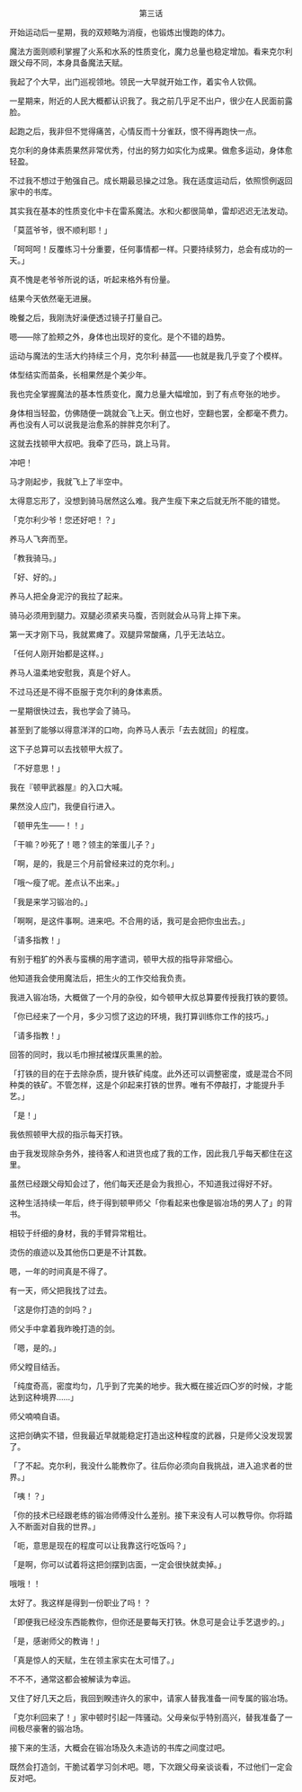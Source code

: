 <p align="center">第三话</p>

开始运动后一星期，我的双颊略为消瘦，也锻炼出慢跑的体力。

魔法方面则顺利掌握了火系和水系的性质变化，魔力总量也稳定增加。看来克尔利跟父母不同，本身具备魔法天赋。

我起了个大早，出门巡视领地。领民一大早就开始工作，着实令人钦佩。

一星期来，附近的人民大概都认识我了。我之前几乎足不出户，很少在人民面前露脸。

起跑之后，我非但不觉得痛苦，心情反而十分雀跃，恨不得再跑快一点。

克尔利的身体素质果然非常优秀，付出的努力如实化为成果。做愈多运动，身体愈轻盈。

不过我不想过于勉强自己。成长期最忌操之过急。我在适度运动后，依照惯例返回家中的书库。

其实我在基本的性质变化中卡在雷系魔法。水和火都很简单，雷却迟迟无法发动。

「莫蓝爷爷，很不顺利耶！」

「呵呵呵！反覆练习十分重要，任何事情都一样。只要持续努力，总会有成功的一天。」

真不愧是老爷爷所说的话，听起来格外有份量。

结果今天依然毫无进展。

晚餐之后，我刚洗好澡便透过镜子打量自己。

嗯——除了脸颊之外，身体也出现好的变化。是个不错的趋势。

运动与魔法的生活大约持续三个月，克尔利·赫蓝——也就是我几乎变了个模样。

体型结实而苗条，长相果然是个美少年。

我也完全掌握魔法的基本性质变化，魔力总量大幅增加，到了有点夸张的地步。

身体相当轻盈，仿佛随便一跳就会飞上天。倒立也好，空翻也罢，全都毫不费力。再也没有人可以说我是治愈系的胖胖克尔利了。

这就去找顿甲大叔吧。我牵了匹马，跳上马背。

冲吧！

马才刚起步，我就飞上了半空中。

太得意忘形了，没想到骑马居然这么难。我产生瘦下来之后就无所不能的错觉。

「克尔利少爷！您还好吧！？」

养马人飞奔而至。

「教我骑马。」

「好、好的。」

养马人把全身泥泞的我拉了起来。

骑马必须用到腿力。双腿必须紧夹马腹，否则就会从马背上摔下来。

第一天才刚下马，我就累瘫了。双腿异常酸痛，几乎无法站立。

「任何人刚开始都是这样。」

养马人温柔地安慰我，真是个好人。

不过马还是不得不臣服于克尔利的身体素质。

一星期很快过去，我也学会了骑马。

甚至到了能够以得意洋洋的口吻，向养马人表示「去去就回」的程度。

这下子总算可以去找顿甲大叔了。

「不好意思！」

我在『顿甲武器屋』的入口大喊。

果然没人应门，我便自行进入。

「顿甲先生——！！」

「干嘛？吵死了！嗯？领主的笨蛋儿子？」

「啊，是的，我是三个月前曾经来过的克尔利。」

「哦～瘦了呢。差点认不出来。」

「我是来学习锻冶的。」

「啊啊，是这件事啊。进来吧。不合用的话，我可是会把你虫出去。」

「请多指教！」

有别于粗犷的外表与蛮横的用字遣词，顿甲大叔的指导非常细心。

他知道我会使用魔法后，把生火的工作交给我负责。

我进入锻冶场，大概做了一个月的杂役，如今顿甲大叔总算要传授我打铁的要领。

「你已经来了一个月，多少习惯了这边的环境，我打算训练你工作的技巧。」

「请多指教！」

回答的同时，我以毛巾擦拭被煤灰熏黑的脸。

「打铁的目的在于去除杂质，提升铁矿纯度。此外还可以调整密度，或是混合不同种类的铁矿。不管怎样，这是个卯起来打铁的世界。唯有不停敲打，才能提升手艺。」

「是！」

我依照顿甲大叔的指示每天打铁。

由于我发现除杂务外，接待客人和进货也成了我的工作，因此我几乎每天都住在这里。

虽然已经跟父母知会过了，他们每天还是会为我担心，不知道我过得好不好。

这种生活持续一年后，终于得到顿甲师父「你看起来也像是锻冶场的男人了」的背书。

相较于纤细的身材，我的手臂异常粗壮。

烫伤的痕迹以及其他伤口更是不计其数。

嗯，一年的时间真是不得了。

有一天，师父把我找了过去。

「这是你打造的剑吗？」

师父手中拿着我昨晚打造的剑。

「嗯，是的。」

师父瞠目结舌。

「纯度奇高，密度均匀，几乎到了完美的地步。我大概在接近四〇岁的时候，才能达到这种境界……」

师父喃喃自语。

这把剑确实不错，但我最近早就能稳定打造出这种程度的武器，只是师父没发现罢了。

「了不起。克尔利，我没什么能教你了。往后你必须向自我挑战，进入追求者的世界。」

「咦！？」

「你的技术已经跟老练的锻冶师傅没什么差别。接下来没有人可以教导你。你将踏入不断面对自我的世界。」

「呃，意思是现在的程度可以让我靠这行吃饭吗？」

「是啊，你可以试着将这把剑摆到店面，一定会很快就卖掉。」

哦哦！！

太好了。我这样是得到一份职业了吗！？

「即便我已经没东西能教你，但你还是要每天打铁。休息可是会让手艺退步的。」

「是，感谢师父的教诲！」

「真是惊人的天赋，生在领主家实在太可惜了。」

不不不，通常这都会被解读为幸运。

又住了好几天之后，我回到睽违许久的家中，请家人替我准备一间专属的锻冶场。

「克尔利回来了！」家中顿时引起一阵骚动。父母亲似乎特别高兴，替我准备了一间极尽豪奢的锻冶场。

接下来的生活，大概会在锻冶场及久未造访的书库之间度过吧。

既然会打造剑，干脆试着学习剑术吧。嗯，下次跟父母亲谈谈看，不过他们一定会反对吧。

